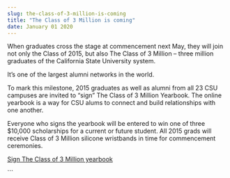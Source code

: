 ```yaml
---
slug: the-class-of-3-million-is-coming
title: "The Class of 3 Million is coming"
date: January 01 2020
---
```


 
<p>
  When graduates cross the stage at commencement next May, they will join not
  only the Class of 2015, but also The Class of 3 Million – three million
  graduates of the California State University system.
</p>
<p>It’s one of the largest alumni networks in the world.</p>
<p>
  To mark this milestone, 2015 graduates as well as alumni from all 23 CSU
  campuses are invited to “sign” The Class of 3 Million Yearbook. The online
  yearbook is a way for CSU alums to connect and build relationships with one
  another.
</p>
<p>
  Everyone who signs the yearbook will be entered to win one of three $10,000
  scholarships for a current or future student. All 2015 grads will receive
  Class of 3 Million silicone wristbands in time for commencement ceremonies.
</p>
<p>
  <a href="https://classof3million.calstate.edu"
    >Sign The Class of 3 Million yearbook</a
  >
  <a href="https://Classof3Million.calstate.edu."></a>
</p>
```

